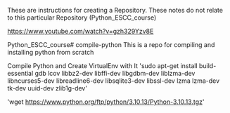 These are instructions for creating a Repository.
These notes do not relate to this particular Repository (Python_ESCC_course)

https://www.youtube.com/watch?v=gzh329Yzv8E

Python_ESCC_course# compile-python
This is a repo for compiling and installing python from scratch

Compile Python and Create VirtualEnv with It
'sudo apt-get install build-essential gdb lcov libbz2-dev libffi-dev libgdbm-dev liblzma-dev libncurses5-dev libreadline6-dev libsqlite3-dev libssl-dev lzma lzma-dev tk-dev uuid-dev zlib1g-dev'

'wget https://www.python.org/ftp/python/3.10.13/Python-3.10.13.tgz'
